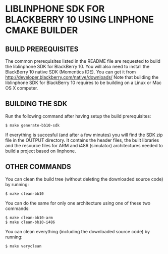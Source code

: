 # LIBLINPHONE SDK FOR BLACKBERRY 10 USING LINPHONE CMAKE BUILDER #

## BUILD PREREQUISITES

The common prerequisites listed in the README file are requested to build the 
liblinphone SDK for BlackBerry 10.
You will also need to install the BlackBerry 10 native SDK (Momentics IDE). You 
can get it from http://developer.blackberry.com/native/downloads/
Note that building the liblinphone SDK for BlackBerry 10 requires to be 
building on a Linux or Mac OS X computer.

## BUILDING THE SDK

Run the following command after having setup the build prerequisites:

    $ make generate-bb10-sdk

If everything is succesful (and after a few minutes) you will find the SDK zip 
file in the OUTPUT directory.
It contains the header files, the built libraries and the resource files 
for ARM and i486 (simulator) architectures needed to build a project based on 
linphone.

## OTHER COMMANDS

You can clean the build tree (without deleting the downloaded source code) by 
running:

    $ make clean-bb10

You can do the same for only one architecture using one of these two commands:

    $ make clean-bb10-arm
    $ make clean-bb10-i486

You can clean everything (including the downloaded source code) by running:

    $ make veryclean
